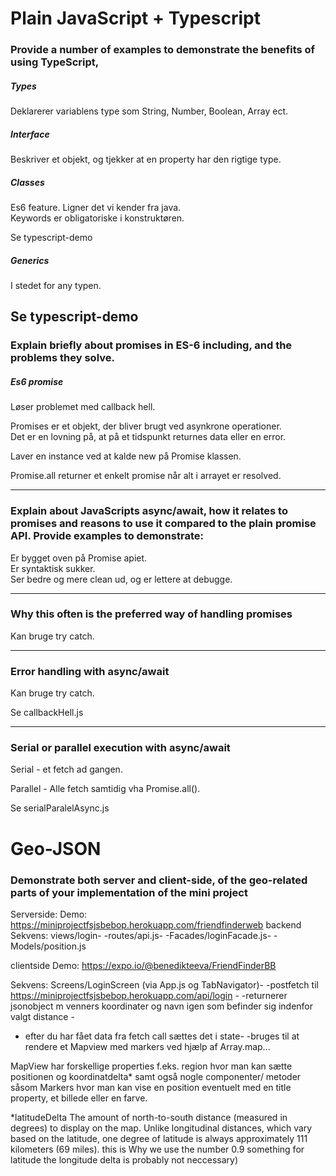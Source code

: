 # Plain JavaScript + Typescript
### Provide a number of examples to demonstrate the benefits of using TypeScript,
##### Types
Deklarerer variablens type som String, Number, Boolean, Array ect.  

##### Interface
Beskriver et objekt, og tjekker at en property har den rigtige type.  

##### Classes
Es6 feature. Ligner det vi kender fra java.  
Keywords er obligatoriske i konstruktøren.  

Se typescript-demo  

##### Generics
I stedet for any typen.  

Se typescript-demo  
---

### Explain briefly about promises in ES-6 including, and the problems they solve.
##### Es6 promise
Løser problemet med callback hell.

Promises er et objekt, der bliver brugt ved asynkrone operationer.  
Det er en lovning på, at på et tidspunkt returnes data eller en error.  

Laver en instance ved at kalde new på Promise klassen.  

Promise.all returner et enkelt promise når alt i arrayet er resolved.  

---

### Explain about JavaScripts async/await, how it relates to promises and reasons to use it compared to the plain promise API. Provide examples to demonstrate:
Er bygget oven på Promise apiet.  
Er syntaktisk sukker.  
Ser bedre og mere clean ud, og er lettere at debugge.  

---
### Why this often is the preferred way of handling promises
Kan bruge try catch.  

---
### Error handling with async/await
Kan bruge try catch.  

Se callbackHell.js  

---
### Serial or parallel execution with async/await
Serial - et fetch ad gangen.  

Parallel - Alle fetch samtidig vha Promise.all().  

Se serialParalelAsync.js  

# Geo-JSON 
### Demonstrate both server and client-side, of the geo-related parts of your implementation of the mini project
Serverside:
Demo: https://miniprojectfsjsbebop.herokuapp.com/friendfinderweb backend
Sekvens: views/login- -routes/api.js- -Facades/loginFacade.js- -Models/position.js

clientside
Demo: https://expo.io/@benedikteeva/FriendFinderBB

Sekvens: Screens/LoginScreen (via App.js og TabNavigator)- -postfetch til https://miniprojectfsjsbebop.herokuapp.com/api/login - 
-returnerer jsonobject m venners koordinater og navn igen som befinder sig indenfor valgt distance - 
- efter du har fået data fra fetch call sættes det i state-
-bruges til at rendere et Mapview med markers ved hjælp af Array.map...

MapView har forskellige properties f.eks. region hvor man kan sætte positionen og koordinatdelta*  samt også nogle componenter/ metoder såsom Markers hvor man kan vise en position eventuelt med en title property, et billede eller en farve. 








*latitudeDelta
The amount of north-to-south distance (measured in degrees) to display on the map. Unlike longitudinal distances, which vary based on the latitude, one degree of latitude is always approximately 111 kilometers (69 miles). this is Why we use the number 0.9 something for latitude the longitude delta is probably not neccessary)